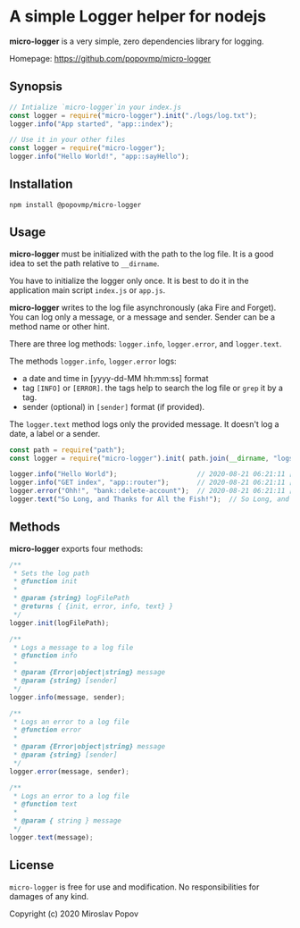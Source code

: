 # A simple Logger helper for nodejs

**micro-logger** is a very simple, zero dependencies library for logging.

Homepage: https://github.com/popovmp/micro-logger

## Synopsis

```javascript
// Intialize `micro-logger`in your index.js
const logger = require("micro-logger").init("./logs/log.txt");
logger.info("App started", "app::index");

// Use it in your other files
const logger = require("micro-logger");
logger.info("Hello World!", "app::sayHello");
```

## Installation

```
npm install @popovmp/micro-logger
```

## Usage

**micro-logger** must be initialized with the path to the log file.
It is a good idea to set the path relative to `__dirname`.

You have to initialize the logger only once. It is best to do it in the application main script `index.js` or `app.js`. 

**micro-logger** writes to the log file asynchronously (aka Fire and Forget).
You can log only a message, or a message and sender. Sender can be a method name or other hint.

There are three log methods: `logger.info`, `logger.error`, and `logger.text`.

The methods `logger.info`, `logger.error` logs:

  - a date and time in [yyyy-dd-MM hh:mm:ss] format
  - tag `[INFO]` or `[ERROR]`. the tags help to search the log file or `grep` it by a tag.
  - sender (optional) in `[sender]` format (if provided).

The `logger.text` method logs only the provided message. It doesn't log a date, a label or a sender.

```javascript
const path = require("path");
const logger = require("micro-logger").init( path.join(__dirname, "logs/log.txt") );

logger.info("Hello World");                    // 2020-08-21 06:21:11 [INFO] Hello World
logger.info("GET index", "app::router");       // 2020-08-21 06:21:11 [INFO] [app::router] GET index
logger.error("Ohh!", "bank::delete-account");  // 2020-08-21 06:21:11 [ERROR] [bank::delete-account] Ohh!
logger.text("So Long, and Thanks for All the Fish!");  // So Long, and Thanks for All the Fish!
```

## Methods

**micro-logger** exports four methods:

```javascript
/**
 * Sets the log path
 * @function init
 *
 * @param {string} logFilePath
 * @returns { {init, error, info, text} }
 */
logger.init(logFilePath);
```

```javascript
/**
 * Logs a message to a log file
 * @function info
 *
 * @param {Error|object|string} message
 * @param {string} [sender]
 */
logger.info(message, sender);
```

```javascript
/**
 * Logs an error to a log file
 * @function error
 *
 * @param {Error|object|string} message
 * @param {string} [sender]
 */
logger.error(message, sender);
```

```javascript
/**
 * Logs an error to a log file
 * @function text
 *
 * @param { string } message
 */
logger.text(message);
```

## License

`micro-logger` is free for use and modification. No responsibilities for damages of any kind.

Copyright (c) 2020 Miroslav Popov
